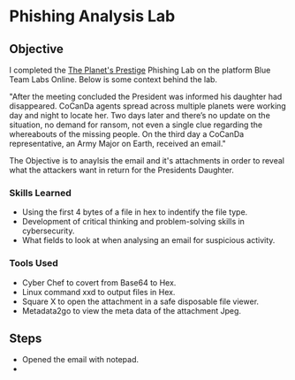 # Phishing Analysis Lab

## Objective
I completed the [The Planet's Prestige](https://blueteamlabs.online/home/challenge/the-planets-prestige-e5beb8e545) Phishing Lab on the platform Blue Team Labs Online. Below is some context behind the lab.

"After the meeting concluded the President was informed his daughter had disappeared. CoCanDa agents spread across multiple planets were working day and night to locate her. Two days later and there’s no update on the situation, no demand for ransom, not even a single clue regarding the whereabouts of the missing people. On the third day a CoCanDa representative, an Army Major on Earth, received an email."

The Objective is to anaylsis the email and it's attachments in order to reveal what the attackers want in return for the Presidents Daughter. 

### Skills Learned

- Using the first 4 bytes of a file in hex to indentify the file type.
- Development of critical thinking and problem-solving skills in cybersecurity.
- What fields to look at when analysing an email for suspicious activity.

### Tools Used

- Cyber Chef to covert from Base64 to Hex.
- Linux command xxd to output files in Hex.
- Square X to open the attachment in a safe disposable file viewer.
- Metadata2go to view the meta data of the attachment Jpeg.

## Steps
- Opened the email with notepad.
- 
